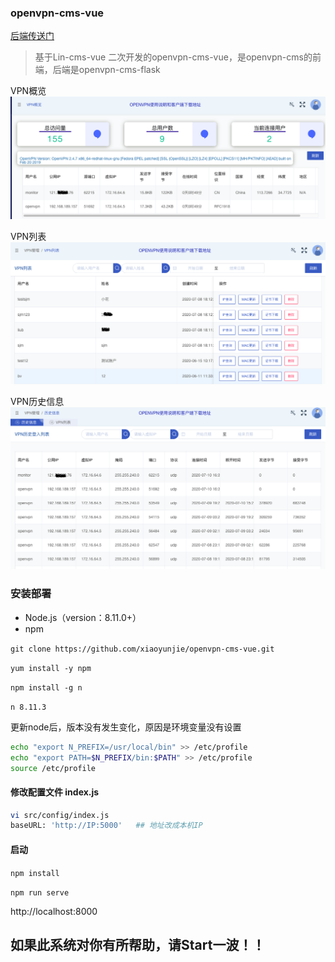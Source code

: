 ### openvpn-cms-vue

[后端传送门](https://github.com/xiaoyunjie/openvpn-cms-flask)

>基于Lin-cms-vue 二次开发的openvpn-cms-vue，是openvpn-cms的前端，后端是openvpn-cms-flask

VPN概览
![images](images/openvpn-1.png)

VPN列表
![images](images/openvpn-2.png)

VPN历史信息
![images](images/openvpn-3.png)


### 安装部署
- Node.js（version：8.11.0+）
- npm 

`git clone https://github.com/xiaoyunjie/openvpn-cms-vue.git`

`yum install -y npm`

`npm install -g n`

`n 8.11.3`

更新node后，版本没有发生变化，原因是环境变量没有设置

```bash
echo "export N_PREFIX=/usr/local/bin" >> /etc/profile
echo "export PATH=$N_PREFIX/bin:$PATH" >> /etc/profile
source /etc/profile
```

#### 修改配置文件 index.js
```bash 
vi src/config/index.js
baseURL: 'http://IP:5000'   ## 地址改成本机IP
```

#### 启动
`npm install`

`npm run serve`

http://localhost:8000


## 如果此系统对你有所帮助，请Start一波！！